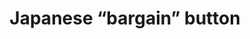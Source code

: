 ---
layout: symbols
title: Japanese “bargain” button
emoji: japanese_bargain_button
permalink: 🉐.html
image: assets/img/3moji/japanese_bargain_button.png
---